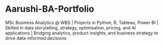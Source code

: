 # Aarushi-BA-Portfolio
MSc Business Analytics @ WBS | Projects in Python, R, Tableau, Power BI | Skilled in data storytelling, strategy, optimisation, pricing, and AI applications | Bridging analytics, product insights, and business strategy to drive data-informed decisions
